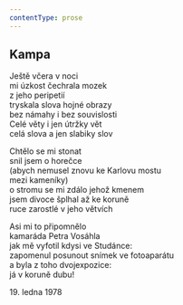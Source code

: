 ```yaml
---
contentType: prose
---
```


## Kampa

Ještě včera v noci  
mi úzkost čechrala mozek  
z jeho peripetií  
tryskala slova hojné obrazy  
bez námahy i bez souvislosti  
Celé věty i jen útržky vět  
celá slova a jen slabiky slov

Chtělo se mi stonat  
snil jsem o horečce  
(abych nemusel znovu ke Karlovu mostu  
mezi kameníky)  
o stromu se mi zdálo jehož kmenem  
jsem divoce šplhal až ke koruně  
ruce zarostlé v jeho větvích

Asi mi to připomnělo  
kamaráda Petra Vosáhla  
jak mě vyfotil kdysi ve Studánce:  
zapomenul posunout snímek ve fotoaparátu  
a byla z toho dvojexpozice:  
já v koruně dubu!

19\. ledna 1978
